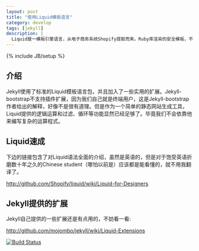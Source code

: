 ```yaml
---
layout: post
title: "使用Liquid模板语言"
category: develop
tags: [jekyll]
description: |
  Liquid是一模板引擎语言，从电子商务系统Shopify提取而来。Ruby库渲染的安全模板，不影响服务器上的安全性。
---
```

{% include JB/setup %}

## 介绍

Jekyll使用了标准的Liquid模板语言包，并且加入了一些实用的扩展。Jekyll-bootstrap不支持插件扩展，因为我们自己就是终端用户，这是Jekyll-bootstrap作者给出的解释，好像不是很有道理。但是作为一个简单的静态网站生成工具，Liquid提供的逻辑运算和过滤、循环等功能显然已经足够了。毕竟我们不会依靠他来编写复杂的运算程式。 

## Liquid速成

下边的链接包含了对Liquid语法全面的介绍，虽然是英语的，但是对于饱受英语折磨数十年之久的Chinese student（哪怕以前是）应该都是能看懂的，就不用我翻译了。

<http://github.com/Shopify/liquid/wiki/Liquid-for-Designers>

## Jekyll提供的扩展

Jekyll自己提供的一些扩展还是有点用的，不妨看一看:

<http://github.com/mojombo/jekyll/wiki/Liquid-Extensions>


[![Build Status](https://secure.travis-ci.org/Shopify/liquid.png)](http://travis-ci.org/Shopify/liquid)


